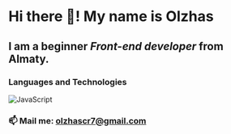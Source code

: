 # Hi there 👋! My name is **Olzhas**
## I am a beginner *Front-end developer* from Almaty.
### Languages and Technologies
![JavaScript](https://img.shields.io/badge/-JavaScript-090909?style=for-the-badge&logo=JavaScript)

### 📫 Mail me: olzhascr7@gmail.com
#

<!--
**Brogrammmer/Brogrammmer** is a ✨ _special_ ✨ repository because its `README.md` (this file) appears on your GitHub profile.

Here are some ideas to get you started:

- 🔭 I’m currently working on ...
- 🌱 I’m currently learning ...
- 👯 I’m looking to collaborate on ...
- 🤔 I’m looking for help with ...
- 💬 Ask me about ...
- 📫 How to reach me: ...
- 😄 Pronouns: ...
- ⚡ Fun fact: ...
-->
